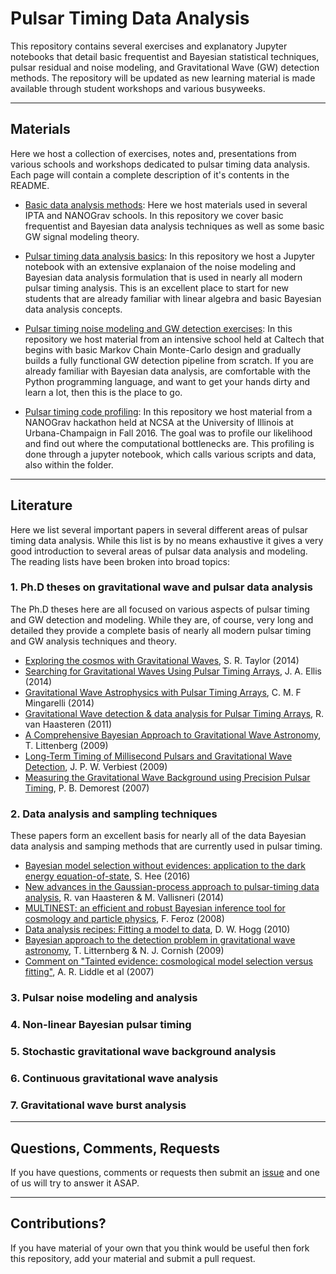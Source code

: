# Pulsar Timing Data Analysis
This repository contains several exercises and explanatory Jupyter notebooks that detail basic frequentist and Bayesian statistical techniques, pulsar residual and noise modeling, and Gravitational Wave (GW) detection methods. The repository will be updated as new learning material is made available through student workshops and various busyweeks.

------------

## Materials

Here we host a collection of exercises, notes and, presentations from various schools and workshops dedicated to pulsar timing data analysis. Each page will contain a complete description of it's contents in the README.

* [Basic data analysis methods](https://github.com/nanograv/cit-busyweek/tree/master/materials/nano_studentworkshop): Here we host materials used in several IPTA and NANOGrav schools. In this repository we cover basic frequentist and Bayesian data analysis techniques as well as some basic GW signal modeling theory.

* [Pulsar timing data analysis basics](https://github.com/nanograv/cit-busyweek/tree/master/materials/pulsar_data_analysis): In this repository we host a Jupyter notebook with an extensive explanaion of the noise modeling and Bayesian data analysis formulation that is used in nearly all modern pulsar timing analysis. This is an excellent place to start for new students that are already familiar with linear algebra and basic Bayesian data analysis concepts.

* [Pulsar timing noise modeling and GW detection exercises](https://github.com/nanograv/cit-busyweek/tree/master/materials/cit-busyweek): In this repository we host material from an intensive school held at Caltech that begins with basic Markov Chain Monte-Carlo design and gradually builds a fully functional GW detection pipeline from scratch. If you are already familiar with Bayesian data analysis, are comfortable with the Python programming language, and want to get your hands dirty and learn a lot, then this is the place to go.

* [Pulsar timing code profiling](https://github.com/nanograv/cit-busyweek/tree/master/materials/nano_fall2016_hackathon): In this repository we host material from a NANOGrav hackathon held at NCSA at the University of Illinois at Urbana-Champaign in Fall 2016. The goal was to profile our likelihood and find out where the computational bottlenecks are. This profiling is done through a jupyter notebook, which calls various scripts and data, also within the folder.

------------

## Literature

Here we list several important papers in several different areas of pulsar timing data analysis. While this list is by no means exhaustive it gives a very good introduction to several areas of pulsar data analysis and modeling. The reading lists have been broken into broad topics:

### 1. Ph.D theses on gravitational wave and pulsar data analysis

The Ph.D theses here are all focused on various aspects of pulsar timing 
and GW detection and modeling. While they are, of course, very long and 
detailed they provide a complete basis of nearly all modern pulsar timing 
and GW analysis techniques and theory. 

* [Exploring the cosmos with Gravitational Waves](https://gwic.ligo.org/thesisprize/2014/taylor_thesis.pdf), S. R. Taylor (2014)
* [Searching for Gravitational Waves Using Pulsar Timing Arrays](http://dc.uwm.edu/cgi/viewcontent.cgi?article=1565&context=etd), J. A. Ellis (2014)
* [Gravitational Wave Astrophysics with Pulsar Timing Arrays](https://gwic.ligo.org/thesisprize/2014/mingarelli_thesis.pdf), C. M. F Mingarelli (2014)
* [Gravitational Wave detection & data analysis for Pulsar Timing Arrays](https://gwic.ligo.org/thesisprize/2011/van_haasteren_thesis.pdf), R. van Haasteren (2011)
* [A Comprehensive Bayesian Approach to Gravitational Wave Astronomy](http://scholarworks.montana.edu/xmlui/bitstream/handle/1/1740/LittenbergT0509.pdf?sequence=1), T. Littenberg (2009)
* [Long-Term Timing of Millisecond Pulsars and Gravitational Wave Detection](https://arxiv.org/pdf/0906.4246v1.pdf), J. P. W. Verbiest (2009)
* [Measuring the Gravitational Wave Background using Precision Pulsar Timing](http://www.cv.nrao.edu/~pdemores/thesis.pdf), P. B. Demorest (2007)


### 2. Data analysis and sampling techniques

These papers form an excellent basis for nearly all of the data Bayesian data analysis and samping methods that are currently used in pulsar timing.

* [Bayesian model selection without evidences: application to the dark energy equation-of-state](http://adsabs.harvard.edu/abs/2016MNRAS.455.2461H), S. Hee (2016)
* [New advances in the Gaussian-process approach to pulsar-timing data analysis](http://adsabs.harvard.edu/abs/2014PhRvD..90j4012V), R. van Haasteren & M. Vallisneri (2014)
* [MULTINEST: an efficient and robust Bayesian inference tool for cosmology and particle physics](http://adsabs.harvard.edu/abs/2009MNRAS.398.1601F), F. Feroz (2008)
* [Data analysis recipes: Fitting a model to data](http://adsabs.harvard.edu/abs/2010arXiv1008.4686H), D. W. Hogg (2010)
* [Bayesian approach to the detection problem in gravitational wave astronomy](http://adsabs.harvard.edu/abs/2009PhRvD..80f3007L), T. Litternberg & N. J. Cornish (2009)
* [Comment on "Tainted evidence: cosmological model selection versus fitting"](http://adsabs.harvard.edu/abs/2007astro.ph..3285L), A. R. Liddle et al (2007)


### 3. Pulsar noise modeling and analysis

### 4. Non-linear Bayesian pulsar timing

### 5. Stochastic gravitational wave background analysis

### 6. Continuous gravitational wave analysis

### 7. Gravitational wave burst analysis

--------------

## Questions, Comments, Requests

If you have questions, comments or requests then submit an [issue](https://github.com/nanograv/cit-busyweek/issues) and one of us will try to answer it ASAP.

---------------

## Contributions?

If you have material of your own that you think would be useful then fork this repository, add your material and submit a pull request.

